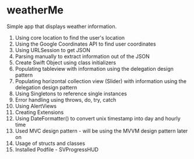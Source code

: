 # weatherMe
Simple app that displays weather information.

1. Using core location to find the user's location 
2. Using the Google Coordinates API to find user coordinates
3. Using URLSession to get JSON
4. Parsing manually to extract information out of the JSON 
5. Create Swift Object using class initializers 
6. Populating tableview with information using the delegation design pattern 
7. Populating horizontal collection view (Slider) with information using the delegation design pattern
8. Using Singletons to reference single instances 
9. Error handling using throws, do, try, catch 
10. Using AlertViews 
11. Creating Extensions 
12. Using DateFormatter() to convert unix timestamp into day and hourly time 
13. Used MVC design pattern - will be using the MVVM design pattern later on 
14. Usage of structs and classes 
15. Installed Podfile - SVProgressHUD 









